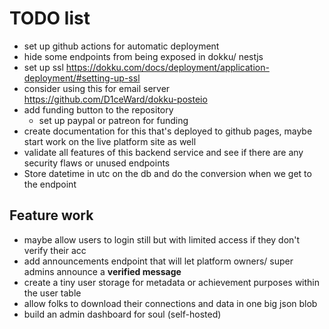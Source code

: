 # TODO list

- set up github actions for automatic deployment
- hide some endpoints from being exposed in dokku/ nestjs
- set up ssl https://dokku.com/docs/deployment/application-deployment/#setting-up-ssl
- consider using this for email server https://github.com/D1ceWard/dokku-posteio
- add funding button to the repository
  - set up paypal or patreon for funding
- create documentation for this that's deployed to github pages, maybe start work on the live platform site as well
- validate all features of this backend service and see if there are any security flaws or unused endpoints
- Store datetime in utc on the db and do the conversion when we get to the endpoint

## Feature work

- maybe allow users to login still but with limited access if they don't verify their acc
- add announcements endpoint that will let platform owners/ super admins announce a **verified message**
- create a tiny user storage for metadata or achievement purposes within the user table
- allow folks to download their connections and data in one big json blob
- build an admin dashboard for soul (self-hosted)
